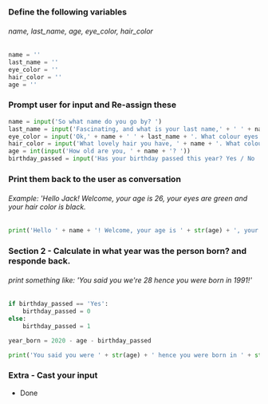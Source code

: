 ### Define the following variables
###### name, last_name, age, eye_color, hair_color

```python
name = ''
last_name = ''
eye_color = ''
hair_color = ''
age = ''
```
### Prompt user for input and Re-assign these

```python
name = input('So what name do you go by? ')
last_name = input('Fascinating, and what is your last name,' + ' ' + name + '? ')
eye_color = input('Ok,' + name + ' ' + last_name + '. What colour eyes do you have? ')
hair_color = input('What lovely hair you have, ' + name + '. What colour is it? ')
age = int(input('How old are you, ' + name + '? '))
birthday_passed = input('Has your birthday passed this year? Yes / No ')
```

### Print them back to the user as conversation
###### Example: 'Hello Jack! Welcome, your age is 26, your eyes are green and your hair color is black.

```python
print('Hello ' + name + '! Welcome, your age is ' + str(age) + ', your eyes are ' + eye_color + ' and your hair colour is ' + hair_color + '.')
```

### Section 2 - Calculate in what year was the person born? and responde back.
###### print something like: 'You said you we're 28 hence you were born in 1991!'

```python
if birthday_passed == 'Yes':
    birthday_passed = 0
else:
    birthday_passed = 1

year_born = 2020 - age - birthday_passed

print('You said you were ' + str(age) + ' hence you were born in ' + str(year_born))
```
### Extra - Cast your input

- Done